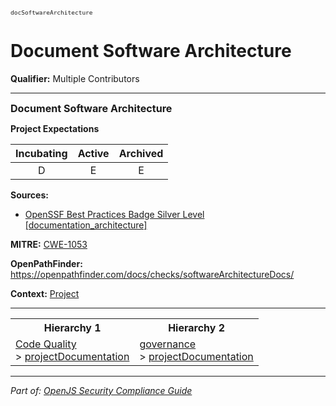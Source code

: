 <span style="font-size:0.8em;"><code>docSoftwareArchitecture</code></span>  
# Document Software Architecture

**Qualifier:** Multiple Contributors

---

<span style="font-size:1.15em;"><b>Document Software Architecture</b></span>

**Project Expectations**

<div align="center">

| Incubating | Active | Archived |
|:-----------:|:--------:|:----------:|
| D | E | E |

</div>




**Sources:**
- [OpenSSF Best Practices Badge Silver Level [documentation_architecture]](https://www.bestpractices.dev/en/criteria)

**MITRE:**
[CWE-1053](https://cwe.mitre.org/data/definitions/1053.html)

**OpenPathFinder:** https://openpathfinder.com/docs/checks/softwareArchitectureDocs/

**Context:** [Project](../context-Project.md)



---

<table>
<tr>
  <th align="center">Hierarchy 1</th>
  <th align="center">Hierarchy 2</th>
</tr>
<tr>
  <td>
    <a href="../Code Quality">Code Quality</a><br> > 
    <a href="../projectDocumentation">projectDocumentation</a>
  </td>
  <td>
    <a href="../governance">governance</a><br> >
    <a href="../projectDocumentation">projectDocumentation</a>
  </td>
</tr>
</table>

---

*Part of: [OpenJS Security Compliance Guide](../README.md)* 